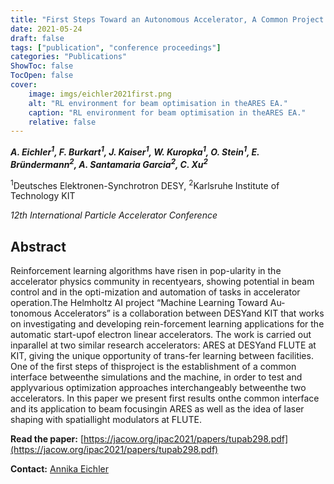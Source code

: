 ```yaml
---
title: "First Steps Toward an Autonomous Accelerator, A Common Project Between DESY and KIT"
date: 2021-05-24
draft: false
tags: ["publication", "conference proceedings"]
categories: "Publications"
ShowToc: false
TocOpen: false
cover:
    image: imgs/eichler2021first.png
    alt: "RL environment for beam optimisation in theARES EA."
    caption: "RL environment for beam optimisation in theARES EA."
    relative: false
---
```


_**A. Eichler<sup>1</sup>, F. Burkart<sup>1</sup>, J. Kaiser<sup>1</sup>, W. Kuropka<sup>1</sup>, O. Stein<sup>1</sup>, E. Bründermann<sup>2</sup>, A. Santamaria Garcia<sup>2</sup>, C. Xu<sup>2</sup>**_

<sup>1</sup>Deutsches Elektronen-Synchrotron DESY, <sup>2</sup>Karlsruhe Institute of Technology KIT

_12th International Particle Accelerator Conference_

## Abstract

Reinforcement learning algorithms have risen in pop-ularity in the accelerator physics community in recentyears, showing potential in beam control and in the opti-mization and automation of tasks in accelerator operation.The Helmholtz AI project “Machine Learning Toward Au-tonomous Accelerators” is a collaboration between DESYand KIT that works on investigating and developing rein-forcement learning applications for the automatic start-upof electron linear accelerators. The work is carried out inparallel at two similar research accelerators: ARES at DESYand FLUTE at KIT, giving the unique opportunity of trans-fer learning between facilities. One of the first steps of thisproject is the establishment of a common interface betweenthe simulations and the machine, in order to test and applyvarious optimization approaches interchangeably betweenthe two accelerators. In this paper we present first results onthe common interface and its application to beam focusingin ARES as well as the idea of laser shaping with spatiallight modulators at FLUTE.

**Read the paper:** [https://jacow.org/ipac2021/papers/tupab298.pdf](https://jacow.org/ipac2021/papers/tupab298.pdf)

**Contact:** [Annika Eichler](mailto:annika.eichler@desy.de)

